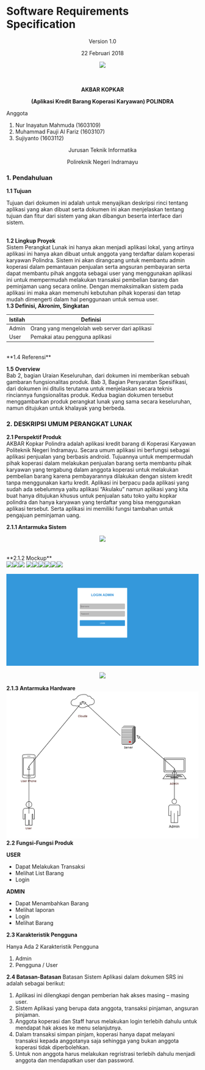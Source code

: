 <p align="center"><h1>Software Requirements Specification</h1></p>
<p align="center"> Version 1.0</p>
<p align="center">22 Februari 2018</p>

<p align="center"><img src="https://raw.githubusercontent.com/Sujiyanto/RPL-D-6/master/image/POLINDRA.png"></p><br>

<p align="center"><b>AKBAR KOPKAR</b>
<p align="center"><b>(Aplikasi Kredit Barang Koperasi Karyawan) POLINDRA</b>

Anggota 
 1. Nur Inayatun Mahmuda (1603109)
 2. Muhammad Fauji Al Fariz (1603107)
 3. Sujiyanto (1603112)<br>

<p align="center">Jurusan Teknik Informatika
<p align="center">Polireknik Negeri Indramayu


### 1. Pendahuluan
**1.1 Tujuan**<br>
		<p>Tujuan dari dokumen ini adalah untuk menyajikan deskripsi rinci tentang aplikasi yang akan dibuat serta dokumen ini akan menjelaskan tentang tujuan dan fitur dari sistem yang akan dibangun beserta interface dari sistem.</p><br>
**1.2 Lingkup Proyek**<br>
		Sistem Perangkat Lunak ini hanya akan menjadi aplikasi lokal, yang artinya aplikasi ini hanya akan dibuat untuk anggota yang terdaftar dalam koperasi karyawan Polindra. Sistem ini akan dirangcang untuk membantu admin koperasi dalam pemantauan penjualan serta angsuran pembayaran serta dapat membantu pihak anggota sebagai user yang menggunakan aplikasi ini untuk mempermudah melakukan transaksi pembelian barang dan peminjaman uang secara online. Dengan memaksimalkan sistem pada aplikasi ini maka akan memenuhi kebutuhan pihak koperasi dan tetap mudah dimengerti dalam hal penggunaan untuk semua user.<br>
**1.3 Definisi, Akronim, Singkatan**<br>

| Istilah |Definisi                                       |
|---------|------------------------------------------------|
| Admin   | Orang yang mengelolah web server dari aplikasi |
| User    | Pemakai atau pengguna aplikasi                 |
<br>
**1.4 Referensi**
		
**1.5 Overview**<br>
Bab 2, bagian Uraian Keseluruhan, dari dokumen ini memberikan sebuah gambaran fungsionalitas produk. Bab 3, Bagian Persyaratan Spesifikasi, dari dokumen ini ditulis terutama untuk menjelaskan secara teknis rinciannya fungsionalitas produk. Kedua bagian dokumen tersebut menggambarkan produk perangkat lunak yang sama secara keseluruhan, namun ditujukan untuk khalayak yang berbeda.<br>

### 2. DESKRIPSI UMUM PERANGKAT LUNAK

  **2.1 Perspektif Produk**
<br>AKBAR Kopkar Polindra adalah aplikasi kredit barang di Koperasi Karyawan Politeknik Negeri Indramayu. Secara umum aplikasi ini berfungsi sebagai aplikasi penjualan yang berbasis android. Tujuannya untuk mempermudah  pihak koperasi dalam melakukan penjualan barang serta membantu pihak karyawan yang tergabung dalam anggota koperasi untuk melakukan pembelian barang karena pembayarannya dilakukan dengan sistem kredit tanpa menggunakan kartu kredit. Aplikasi ini berpacu pada aplikasi yang sudah ada sebelumnya yaitu aplikasi “Akulaku” namun aplikasi yang kita buat hanya ditujukan khusus untuk penjualan satu toko yaitu kopkar polindra dan hanya karyawan yang terdaftar yang bisa menggunakan aplikasi tersebut. Serta aplikasi ini memiliki fungsi tambahan untuk pengajuan peminjaman uang.<br>
	
**2.1.1 Antarmuka Sistem**<br>
<p align="center"><img src="https://raw.githubusercontent.com/Sujiyanto/RPL-D-6/master/image/Use%20Case%20Diagram.png"></p>
<br>
**2.1.2 Mockup**<br>
<img src="https://raw.githubusercontent.com/Sujiyanto/RPL-D-6/master/image/Dashboard.png"><img src="https://raw.githubusercontent.com/Sujiyanto/RPL-D-6/master/image/Account.png"><img src="https://raw.githubusercontent.com/Sujiyanto/RPL-D-6/master/image/Elektronik.png">
<img src="https://raw.githubusercontent.com/Sujiyanto/RPL-D-6/master/image/Bill.png"><img src="https://raw.githubusercontent.com/Sujiyanto/RPL-D-6/master/image/Edit%20Account.png"><img src="https://raw.githubusercontent.com/Sujiyanto/RPL-D-6/master/image/Login%20User.png"><img src="https://raw.githubusercontent.com/Sujiyanto/RPL-D-6/master/image/Daftar%20User.png"><img src="https://raw.githubusercontent.com/Sujiyanto/RPL-D-6/master/image/Elektronik%20(pilih%20angsuran).png"><img src="https://raw.githubusercontent.com/Sujiyanto/RPL-D-6/master/image/Elektronik%20(waktu%20pembayaran).png">
<p align="center">
<img src="https://raw.githubusercontent.com/Sujiyanto/RPL-D-6/master/image/Login%20Admin.png"></p> 
<p align="center">
<img src="https://raw.githubusercontent.com/Sujiyanto/RPL-D-6/master/image/Dasboard%20Admin.png"></p>

**2.1.3 Antarmuka Hardware** <br>
 ![Antarmuka Hardware](/image/Antarmuka%20Hardware.png)
 <br>
 **2.2 Fungsi-Fungsi Produk**<br>
 
 **USER**

 - Dapat Melakukan Transaksi
 - Melihat List Barang
 - Login
 
 **ADMIN**
 
 - Dapat Menambahkan Barang
 - Melihat laporan
 - Login
 - Melihat Barang

 **2.3 Karakteristik Pengguna**
 
 Hanya Ada 2 Karakteristik Pengguna
 1. Admin
 2. Pengguna / User
 
 **2.4 Batasan-Batasan**
 Batasan Sistem Aplikasi dalam dokumen SRS ini adalah sebagai berikut:  
 
1. Aplikasi ini dilengkapi dengan pemberian hak akses masing  – masing user.
2. Sistem Aplikasi yang berupa data anggota, transaksi pinjaman, angsuran pinjaman.
3. Anggota koperasi dan Staff  harus melakukan login terlebih dahulu untuk mendapat hak akses ke menu selanjutnya. 
4. Dalam transaksi simpan pinjam, koperasi hanya dapat melayani transaksi kepada anggotanya saja sehingga yang bukan anggota koperasi tidak diperbolehkan. 
5. Untuk non anggota harus melakukan regristrasi terlebih dahulu menjadi anggota dan mendapatkan user dan password.  
